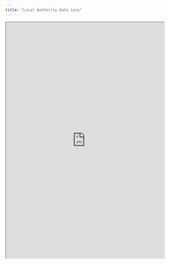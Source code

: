 ```yaml
---
title: "Local Authority Data Loss"
---
```



<iframe height="750" width="100%" src="https://ewelton.github.io/ktest/wiki.html#Local%20Authority%20Data%20Loss"></iframe>
